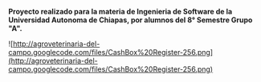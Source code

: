 **Proyecto realizado para la materia de Ingenieria de Software de la Universidad Autonoma de
Chiapas, por alumnos del 8° Semestre Grupo "A".**

![http://agroveterinaria-del-campo.googlecode.com/files/CashBox%20Register-256.png](http://agroveterinaria-del-campo.googlecode.com/files/CashBox%20Register-256.png)

